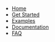 * [Home](https://github.com/sehilyi/geminid/wiki)
* [Get Started]()
* [Examples](https://github.com/sehilyi/geminid/wiki/Examples)
* [Documentation](https://github.com/sehilyi/geminid/wiki/Documentation)
* [FAQ]()